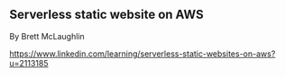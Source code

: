 ## Serverless static website on AWS

By Brett McLaughlin

https://www.linkedin.com/learning/serverless-static-websites-on-aws?u=2113185

